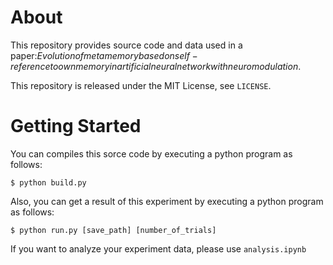 # About

This repository provides source code and data used in a paper:$Evolution of metamemory based on self-reference to own memory in artificial neural network with neuromodulation$.

This repository is released under the MIT License, see `LICENSE`.

# Getting Started

You can compiles this sorce code by executing a python program as follows:

```shell
$ python build.py
```

Also, you can get a result of this experiment by executing a python program as follows:

```shell
$ python run.py [save_path] [number_of_trials]
```

If you want to analyze your experiment data, please use `analysis.ipynb`